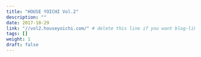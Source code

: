 ```yaml
---
title: "HOUSE YOICHI Vol.2"
description: ""
date: 2017-10-29
link: "//vol2.houseyoichi.com/" # delete this line if you want blog-like posts for projects
tags: []
weight: 1
draft: false
---
```

